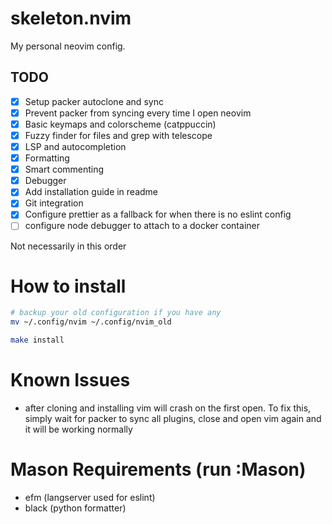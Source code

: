 # skeleton.nvim

My personal neovim config.

## TODO

- [x] Setup packer autoclone and sync
- [x] Prevent packer from syncing every time I open neovim
- [x] Basic keymaps and colorscheme (catppuccin)
- [x] Fuzzy finder for files and grep with telescope
- [x] LSP and autocompletion
- [x] Formatting
- [x] Smart commenting
- [x] Debugger
- [x] Add installation guide in readme
- [x] Git integration
- [x] Configure prettier as a fallback for when there is no eslint config
- [ ] configure node debugger to attach to a docker container

Not necessarily in this order

# How to install

```bash
# backup your old configuration if you have any
mv ~/.config/nvim ~/.config/nvim_old

make install
```

# Known Issues

- after cloning and installing vim will crash on the first open. To fix this, simply wait for packer to sync all plugins, close and open vim again and it will be working normally

# Mason Requirements (run :Mason)

- efm (langserver used for eslint)
- black (python formatter)
